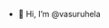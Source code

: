 - 👋 Hi, I’m @vasuruhela

<!---
vasuruhela/vasuruhela is a ✨ special ✨ repository because its `README.md` (this file) appears on your GitHub profile.
You can click the Preview link to take a look at your changes.
--->
